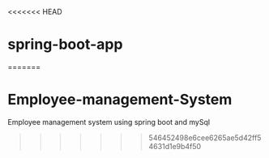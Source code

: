 <<<<<<< HEAD
# spring-boot-app
=======
# Employee-management-System
Employee management system using spring boot and mySql
>>>>>>> 546452498e6cee6265ae5d42ff54631d1e9b4f50
